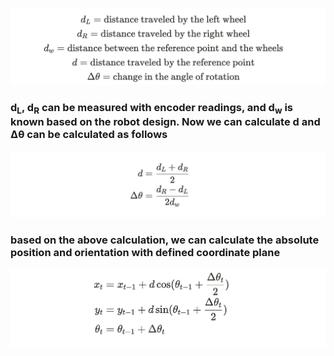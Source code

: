 ![odometry3](odometry/odometry-3.png)
### d<sub>L</sub>, d<sub>R</sub> can be measured with encoder readings, and d<sub>w</sub> is known based on the robot design. Now we can calculate d and Δθ can be calculated as follows

![odometry1](odometry/odometry-1.png)

### based on the above calculation, we can calculate the absolute position and orientation with defined coordinate plane
![odometry2](odometry/odometry-2.png)
